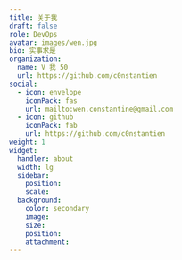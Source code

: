 ```yaml
---
title: 关于我
draft: false
role: DevOps
avatar: images/wen.jpg
bio: 实事求是
organization:
  name: V 我 50
  url: https://github.com/c0nstantien
social:
  - icon: envelope
    iconPack: fas
    url: mailto:wen.constantine@gmail.com
  - icon: github
    iconPack: fab
    url: https://github.com/c0nstantien
weight: 1
widget:
  handler: about
  width: lg
  sidebar:
    position: 
    scale: 
  background:
    color: secondary
    image: 
    size: 
    position: 
    attachment:
---
```


